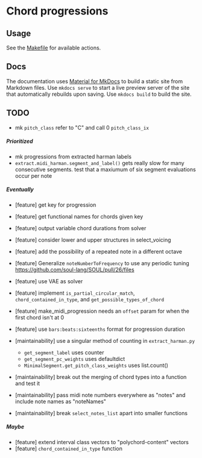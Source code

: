 # Chord progressions

## Usage

See the [Makefile](Makefile) for available actions.

## Docs

The documentation uses [Material for MkDocs](https://squidfunk.github.io/mkdocs-material/) to build a static site from
Markdown files. Use `mkdocs serve` to start a live preview server of the site that automatically rebuilds upon saving.
Use `mkdocs build` to build the site.

## TODO

- mk `pitch_class` refer to "C" and call 0 `pitch_class_ix`

##### Prioritized

- mk progressions from extracted harman labels
- `extract.midi_harman.segment_and_label()` gets really slow for many consecutive segments. test that a maxiumum of six
  segment evaluations occur per note

##### Eventually

- [feature] get key for progression
- [feature] get functional names for chords given key
- [feature] output variable chord durations from solver
- [feature] consider lower and upper structures in select_voicing
- [feature] add the possibility of a repeated note in a different octave
- [feature] Generalize `noteNumberToFrequency` to use any periodic
  tuning https://github.com/soul-lang/SOUL/pull/26/files
- [feature] use VAE as solver
- [feature] implement `is_partial_circular_match`, `chord_contained_in_type`, and `get_possible_types_of_chord`
- [feature] make_midi_progression needs an `offset` param for when the first chord isn't at 0
- [feature] use `bars:beats:sixteenths` format for progression duration

- [maintainability] use a singular method of counting in `extract_harman.py`
    - `get_segment_label` uses counter
    - `get_segment_pc_weights` uses defaultdict
    - `MinimalSegment.get_pitch_class_weights` uses list.count()
- [maintainability] break out the merging of chord types into a function and test it
- [maintainability] pass midi note numbers everywhere as "notes" and include note names as "noteNames"
- [maintainability] break `select_notes_list` apart into smaller functions

##### Maybe

- [feature] extend interval class vectors to "polychord-content" vectors
- [feature] `chord_contained_in_type` function
